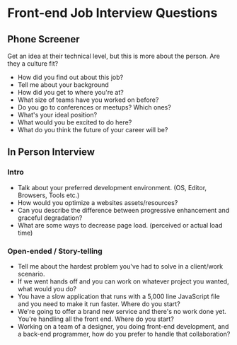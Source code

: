Front-end Job Interview Questions
===================

## Phone Screener
Get an idea at their technical level, but this is more about the person. Are they a culture fit?
* How did you find out about this job?
* Tell me about your background
* How did you get to where you're at?
* What size of teams have you worked on before?
* Do you go to conferences or meetups? Which ones?
* What's your ideal position?
* What would you be excited to do here?
* What do you think the future of your career will be?

## In Person Interview
### Intro
* Talk about your preferred development environment. (OS, Editor, Browsers, Tools etc.)
* How would you optimize a websites assets/resources?
* Can you describe the difference between progressive enhancement and graceful degradation?
* What are some ways to decrease page load. (perceived or actual load time)

### Open-ended / Story-telling
* Tell me about the hardest problem you've had to solve in a client/work scenario.
* If we went hands off and you can work on whatever project you wanted, what would you do?
* You have a slow application that runs with a 5,000 line JavaScript file and you need to make it run faster. Where do you start?
* We're going to offer a brand new service and there's no work done yet. You're handling all the front end. Where do you start?
* Working on a team of a designer, you doing front-end development, and a back-end programmer, how do you prefer to handle that collaboration?
